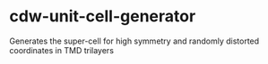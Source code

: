 # cdw-unit-cell-generator
Generates the super-cell for high symmetry and randomly distorted coordinates in TMD trilayers
